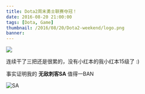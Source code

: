 ```yaml
---
title: Dota2周末勇士联赛夺冠！
date: 2016-08-20 21:00:00
tags: [Dota, Game]
thumbnail: /2016/08/20/Dota2-weekend/logo.png
banner:
---
```


![](/2016/08/20/Dota2-weekend/pic.png)

连续干了三把还是很累的，没有小红本的我小红本15级了 :)

事实证明我的 **无敌刺客SA** 值得一BAN

<!--more-->

![SA](/2016/08/20/Dota2-weekend/sa.jpg)